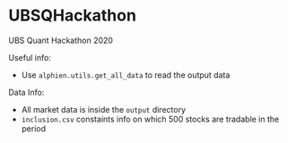 # UBSQHackathon
UBS Quant Hackathon 2020

Useful info:
- Use `alphien.utils.get_all_data` to read the output data

Data Info:
- All market data is inside the `output` directory
- `inclusion.csv` constaints info on which 500 stocks are tradable in the period
